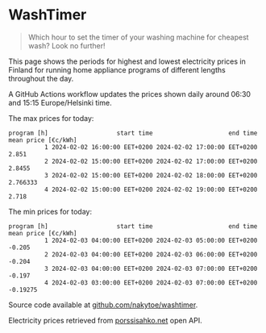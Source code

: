 
# WashTimer

> Which hour to set the timer of your washing machine for cheapest wash? Look no further!

This page shows the periods for highest and lowest electricity prices in Finland 
for running home appliance programs of different lengths throughout the day. 

A GitHub Actions workflow updates the prices shown daily around 06:30 and 15:15 Europe/Helsinki time.

The max prices for today:

	program [h]                   start time                     end time mean price [€c/kWh]
	          1 2024-02-02 16:00:00 EET+0200 2024-02-02 17:00:00 EET+0200               2.851
	          2 2024-02-02 15:00:00 EET+0200 2024-02-02 17:00:00 EET+0200              2.8455
	          3 2024-02-02 15:00:00 EET+0200 2024-02-02 18:00:00 EET+0200            2.766333
	          4 2024-02-02 15:00:00 EET+0200 2024-02-02 19:00:00 EET+0200               2.718

The min prices for today:

	program [h]                   start time                     end time mean price [€c/kWh]
	          1 2024-02-03 04:00:00 EET+0200 2024-02-03 05:00:00 EET+0200              -0.205
	          2 2024-02-03 04:00:00 EET+0200 2024-02-03 06:00:00 EET+0200              -0.204
	          3 2024-02-03 04:00:00 EET+0200 2024-02-03 07:00:00 EET+0200              -0.197
	          4 2024-02-03 03:00:00 EET+0200 2024-02-03 07:00:00 EET+0200            -0.19275


Source code available at [github.com/nakytoe/washtimer](https://github.com/nakytoe/washtimer).

Electricity prices retrieved from [porssisahko.net](https://porssisahko.net/api) open API.
